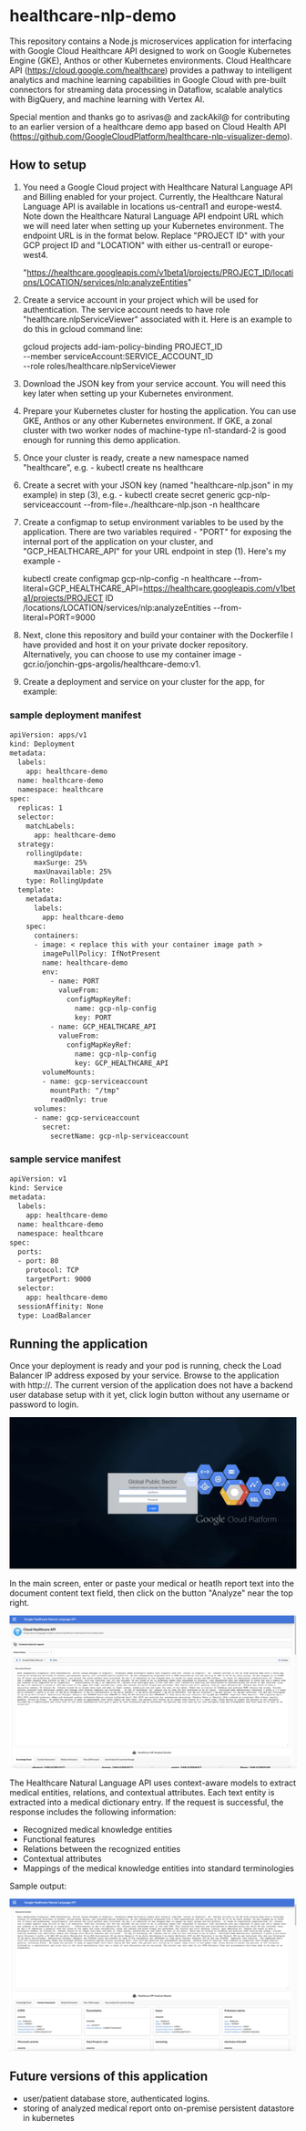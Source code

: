 # healthcare-nlp-demo

This repository contains a Node.js microservices application for interfacing with Google Cloud Healthcare API designed to work on Google Kubernetes Engine (GKE), Anthos or other Kubernetes environments. Cloud Healthcare API (https://cloud.google.com/healthcare) provides a pathway to intelligent analytics and machine learning capabilities in Google Cloud with pre-built connectors for streaming data processing in Dataflow, scalable analytics with BigQuery, and machine learning with Vertex AI.

Special mention and thanks go to asrivas@ and zackAkil@ for contributing to an earlier version of a healthcare demo app based on Cloud Health API (https://github.com/GoogleCloudPlatform/healthcare-nlp-visualizer-demo).

## How to setup

1. You need a Google Cloud project with Healthcare Natural Language API and Billing enabled for your project. Currently, the Healthcare Natural Language API is available in locations us-central1 and europe-west4. Note down the Healthcare Natural Language API endpoint URL which we will need later when setting up your Kubernetes environment. The endpoint URL is in the format below. Replace "PROJECT ID" with your GCP project ID and "LOCATION" with either us-central1 or europe-west4.

   "https://healthcare.googleapis.com/v1beta1/projects/PROJECT_ID/locations/LOCATION/services/nlp:analyzeEntities"
   
   
2. Create a service account in your project which will be used for authentication. The service account needs to have role "healthcare.nlpServiceViewer" associated with it. Here is an example to do this in gcloud command line:

    gcloud projects add-iam-policy-binding PROJECT_ID \
        --member serviceAccount:SERVICE_ACCOUNT_ID \
        --role roles/healthcare.nlpServiceViewer
    
3. Download the JSON key from your service account. You will need this key later when setting up your Kubernetes environment.
4. Prepare your Kubernetes cluster for hosting the application. You can use GKE, Anthos or any other Kubernetes environment. If GKE, a zonal cluster with two worker nodes of machine-type n1-standard-2 is good enough for running this demo application.
5. Once your cluster is ready, create a new namespace named "healthcare", e.g. - kubectl create ns healthcare
6. Create a secret with your JSON key (named "healthcare-nlp.json" in my example) in step (3), e.g. - kubectl create secret generic gcp-nlp-serviceaccount --from-file=./healthcare-nlp.json -n healthcare
7. Create a configmap to setup environment variables to be used by the application. There are two variables required - "PORT" for exposing the internal port of the application on your cluster, and "GCP_HEALTHCARE_API" for your URL endpoint in step (1). Here's my example - 

    kubectl create configmap gcp-nlp-config -n healthcare --from-literal=GCP_HEALTHCARE_API=https://healthcare.googleapis.com/v1beta1/projects/PROJECT ID /locations/LOCATION/services/nlp:analyzeEntities --from-literal=PORT=9000

8. Next, clone this repository and build your container with the Dockerfile I have provided and host it on your private docker repository. Alternatively, you can choose to use my container image - gcr.io/jonchin-gps-argolis/healthcare-demo:v1.
9. Create a deployment and service on your cluster for the app, for example:

### sample deployment manifest

    apiVersion: apps/v1
    kind: Deployment
    metadata:
      labels:
        app: healthcare-demo
      name: healthcare-demo
      namespace: healthcare
    spec:
      replicas: 1
      selector:
        matchLabels:
          app: healthcare-demo
      strategy:
        rollingUpdate:
          maxSurge: 25%
          maxUnavailable: 25%
        type: RollingUpdate
      template:
        metadata:
          labels:
            app: healthcare-demo
        spec:
          containers:
          - image: < replace this with your container image path >
            imagePullPolicy: IfNotPresent
            name: healthcare-demo
            env:
              - name: PORT
                valueFrom:
                  configMapKeyRef:
                    name: gcp-nlp-config
                    key: PORT
              - name: GCP_HEALTHCARE_API
                valueFrom:
                  configMapKeyRef:
                    name: gcp-nlp-config
                    key: GCP_HEALTHCARE_API
            volumeMounts:
            - name: gcp-serviceaccount
              mountPath: "/tmp"
              readOnly: true
          volumes:
          - name: gcp-serviceaccount
            secret:
              secretName: gcp-nlp-serviceaccount

           
### sample service manifest

    apiVersion: v1
    kind: Service
    metadata:
      labels:
        app: healthcare-demo
      name: healthcare-demo
      namespace: healthcare
    spec:
      ports:
      - port: 80
        protocol: TCP
        targetPort: 9000
      selector:
        app: healthcare-demo
      sessionAffinity: None
      type: LoadBalancer

## Running the application

Once your deployment is ready and your pod is running, check the Load Balancer IP address exposed by your service. Browse to the application with http://<load balancer IP address>. The current version of the application does not have a backend user database setup with it yet, click login button without any username or password to login.
  

   ![screencast](/assets/images/healthcare-app-screenshot-1.png)
  
In the main screen, enter or paste your medical or heatlh report text into the document content text field, then click on the button "Analyze" near the top right.
   
   ![screencast](/assets/images/healthcare-app-screenshot-2.png)
   
The Healthcare Natural Language API uses context-aware models to extract medical entities, relations, and contextual attributes. Each text entity is extracted into a medical dictionary entry. If the request is successful, the response includes the following information:

- Recognized medical knowledge entities
- Functional features
- Relations between the recognized entities
- Contextual attributes
- Mappings of the medical knowledge entities into standard terminologies
   
Sample output:
   
   ![screencast](/assets/images/healthcare-app-screenshot-3.png)

## Future versions of this application
   
- user/patient database store, authenticated logins.
- storing of analyzed medical report onto on-premise persistent datastore in kubernetes
